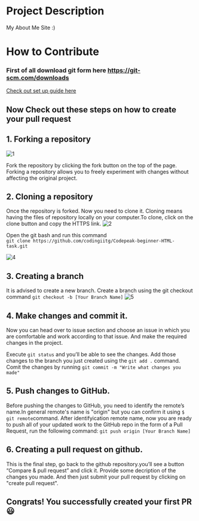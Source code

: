 # Project Description
My About Me Site :)

# How to Contribute

### First of all download git form here https://git-scm.com/downloads
 [Check out set up guide here](https://docs.github.com/en/get-started/quickstart/set-up-git)
 
## Now Check out these steps on how to create your pull request

## 1. Forking a repository
![1](https://user-images.githubusercontent.com/77429149/147363476-b231fd1c-b125-4ce1-8169-121bdfb27a49.jpg)

Fork the repository by clicking the fork button on the top of the page. Forking a repository allows you to freely experiment with changes without affecting the original project.


## 2. Cloning a repository
Once the repository is forked. Now you need to clone it. Cloning means having the files of repository locally on your computer.To clone, click on the clone button and copy the HTTPS link.
![2](https://user-images.githubusercontent.com/77429149/147363540-4f9ca0ed-aa6e-4313-8850-b217384cb5f1.jpg)

Open the git bash and run this command  
``` git clone https://github.com/codingiitg/Codepeak-beginner-HTML-task.git ```

![4](https://user-images.githubusercontent.com/77429149/147363728-b3bd7b4c-44b9-4823-9f35-fc5473fc4b7e.jpg)


## 3. Creating a branch
It is advised to create a new branch. Create a branch using the git checkout command ``` git checkout -b [Your Branch Name] ```
![5](https://user-images.githubusercontent.com/77429149/147363857-58dc7629-30b5-46c8-92ed-a37e0bae1b0b.jpg)


## 4. Make changes and commit it.
Now you can head over to issue section and choose an issue in which you are comfortable and work according to that issue. And make the required changes in the project.

Execute ```git status``` and you’ll be able to see the changes. Add those changes to the branch you just created using the ```git add .``` command. 
Comit the changes by running ```git commit -m "Write what changes you made" ```

## 5. Push changes to GitHub.
Before pushing the changes to GitHub, you need to identify the remote’s name.In general remote's name is "origin" but you can confirm it using ```$ git remote```command.
After identifyication remote name, now you are ready to push all of your updated work to the GitHub repo in the form of a Pull Request, run the following command: 
``` git push origin [Your Branch Name] ```

## 6. Creating a pull request on github.
This is the final step, go back to the github repository.you’ll see a button “Compare & pull request” and click it. Provide some decription of the changes you made.
And then just submit your pull request by clicking on "create pull request".

## Congrats! You successfully created your first PR :smiley:
